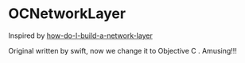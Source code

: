 # OCNetworkLayer


Inspired by [how-do-I-build-a-network-layer](http://szulctomasz.com/how-do-I-build-a-network-layer/)

Original written by swift, now we change it to Objective C . Amusing!!!

